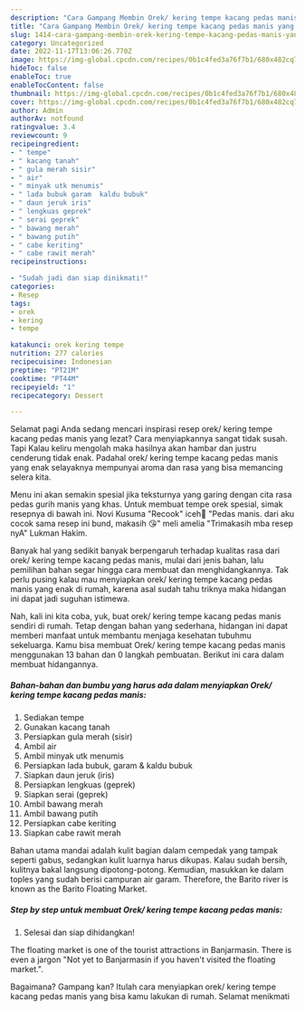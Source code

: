 ```yaml
---
description: "Cara Gampang Membin Orek/ kering tempe kacang pedas manis yang Enak"
title: "Cara Gampang Membin Orek/ kering tempe kacang pedas manis yang Enak"
slug: 1414-cara-gampang-membin-orek-kering-tempe-kacang-pedas-manis-yang-enak
category: Uncategorized
date: 2022-11-17T13:06:26.770Z
image: https://img-global.cpcdn.com/recipes/0b1c4fed3a76f7b1/680x482cq70/orek-kering-tempe-kacang-pedas-manis-foto-resep-utama.jpg
hideToc: false
enableToc: true
enableTocContent: false
thumbnail: https://img-global.cpcdn.com/recipes/0b1c4fed3a76f7b1/680x482cq70/orek-kering-tempe-kacang-pedas-manis-foto-resep-utama.jpg
cover: https://img-global.cpcdn.com/recipes/0b1c4fed3a76f7b1/680x482cq70/orek-kering-tempe-kacang-pedas-manis-foto-resep-utama.jpg
author: Admin
authorAv: notfound
ratingvalue: 3.4
reviewcount: 9
recipeingredient:
- " tempe"
- " kacang tanah"
- " gula merah sisir"
- " air"
- " minyak utk menumis"
- " lada bubuk garam  kaldu bubuk"
- " daun jeruk iris"
- " lengkuas geprek"
- " serai geprek"
- " bawang merah"
- " bawang putih"
- " cabe keriting"
- " cabe rawit merah"
recipeinstructions:

- "Sudah jadi dan siap dinikmati!"
categories:
- Resep
tags:
- orek
- kering
- tempe

katakunci: orek kering tempe 
nutrition: 277 calories
recipecuisine: Indonesian
preptime: "PT21M"
cooktime: "PT44M"
recipeyield: "1"
recipecategory: Dessert

---
```



Selamat pagi Anda sedang mencari inspirasi resep orek/ kering tempe kacang pedas manis yang lezat? Cara menyiapkannya sangat tidak susah. Tapi Kalau keliru mengolah maka hasilnya akan hambar dan justru cenderung tidak enak. Padahal orek/ kering tempe kacang pedas manis yang enak selayaknya mempunyai aroma dan rasa yang bisa memancing selera kita.


Menu ini akan semakin spesial jika teksturnya yang garing dengan cita rasa pedas gurih manis yang khas. Untuk membuat tempe orek spesial, simak resepnya di bawah ini. Novi Kusuma &#34;Recook&#34; iceh🍒 &#34;Pedas manis. dari aku cocok sama resep ini bund, makasih 😘&#34; meli amelia &#34;Trimakasih mba resep nyA&#34; Lukman Hakim.

Banyak hal yang sedikit banyak berpengaruh terhadap kualitas rasa dari orek/ kering tempe kacang pedas manis, mulai dari jenis bahan, lalu pemilihan bahan segar hingga cara membuat dan menghidangkannya. Tak perlu pusing kalau mau menyiapkan orek/ kering tempe kacang pedas manis yang enak di rumah, karena asal sudah tahu triknya maka hidangan ini dapat jadi suguhan istimewa.


Nah, kali ini kita coba, yuk, buat orek/ kering tempe kacang pedas manis sendiri di rumah. Tetap dengan bahan yang sederhana, hidangan ini dapat memberi manfaat untuk membantu menjaga kesehatan tubuhmu sekeluarga. Kamu bisa membuat Orek/ kering tempe kacang pedas manis menggunakan 13 bahan dan 0 langkah pembuatan. Berikut ini cara dalam membuat hidangannya.

<!--inarticleads1-->

##### Bahan-bahan dan bumbu yang harus ada dalam menyiapkan Orek/ kering tempe kacang pedas manis:

1. Sediakan  tempe
1. Gunakan  kacang tanah
1. Persiapkan  gula merah (sisir)
1. Ambil  air
1. Ambil  minyak utk menumis
1. Persiapkan  lada bubuk, garam &amp; kaldu bubuk
1. Siapkan  daun jeruk (iris)
1. Persiapkan  lengkuas (geprek)
1. Siapkan  serai (geprek)
1. Ambil  bawang merah
1. Ambil  bawang putih
1. Persiapkan  cabe keriting
1. Siapkan  cabe rawit merah


Bahan utama mandai adalah kulit bagian dalam cempedak yang tampak seperti gabus, sedangkan kulit luarnya harus dikupas. Kalau sudah bersih, kulitnya bakal langsung dipotong-potong. Kemudian, masukkan ke dalam toples yang sudah berisi campuran air garam. Therefore, the Barito river is known as the Barito Floating Market. 

<!--inarticleads2-->

##### Step by step untuk membuat Orek/ kering tempe kacang pedas manis:


1. Selesai dan siap dihidangkan!

The floating market is one of the tourist attractions in Banjarmasin. There is even a jargon &#34;Not yet to Banjarmasin if you haven&#39;t visited the floating market.&#34;. 

Bagaimana? Gampang kan? Itulah cara menyiapkan orek/ kering tempe kacang pedas manis yang bisa kamu lakukan di rumah. Selamat menikmati
